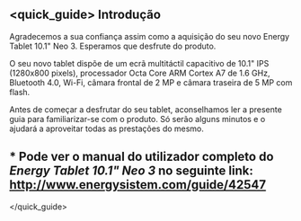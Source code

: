 ## <quick_guide> Introdução

Agradecemos a sua confiança assim como a aquisição do seu novo Energy Tablet 10.1" Neo 3. Esperamos que desfrute do produto.

O seu novo tablet dispõe de um ecrã multitáctil capacitivo de 10.1" IPS (1280x800 pixels), processador Octa Core ARM Cortex A7 de 1.6 GHz, Bluetooth 4.0, Wi-Fi, câmara frontal de 2 MP e câmara traseira de 5 MP com flash.

Antes de começar a desfrutar do seu tablet, aconselhamos ler a presente guia para familiarizar-se com o produto. Só serão alguns minutos e o ajudará a aproveitar todas as prestações do mesmo.

## <unique> * Pode ver o manual do utilizador completo do *Energy Tablet 10.1" Neo 3* no seguinte link: http://www.energysistem.com/guide/42547
 </unique> </quick_guide>


